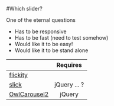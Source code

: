 #Which slider?

One of the eternal questions

 - Has to be responsive
 - Has to be fast (need to test somehow)
 - Would like it to be easy!
 - Would like it to be stand alone

|                                                              | Requires     |
|--------------------------------------------------------------|:------------:|
| [flickity](https://github.com/metafizzy/flickity)            |              |
| [slick](https://github.com/kenwheeler/slick)                 | jQuery ... ? |
| [OwlCarousel2](https://github.com/OwlCarousel2/OwlCarousel2) | jQuery       |